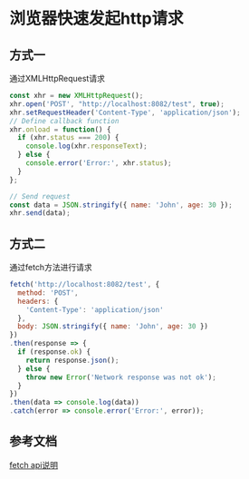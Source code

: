 # 浏览器快速发起http请求

## 方式一
通过XMLHttpRequest请求
```js
const xhr = new XMLHttpRequest();
xhr.open('POST', "http://localhost:8082/test", true);
xhr.setRequestHeader('Content-Type', 'application/json');
// Define callback function
xhr.onload = function() {
  if (xhr.status === 200) {
    console.log(xhr.responseText);
  } else {
    console.error('Error:', xhr.status);
  }
};

// Send request
const data = JSON.stringify({ name: 'John', age: 30 });
xhr.send(data);
```

## 方式二
通过fetch方法进行请求
```js
fetch('http://localhost:8082/test', {
  method: 'POST',
  headers: {
    'Content-Type': 'application/json'
  },
  body: JSON.stringify({ name: 'John', age: 30 })
})
.then(response => {
  if (response.ok) {
    return response.json();
  } else {
    throw new Error('Network response was not ok');
  }
})
.then(data => console.log(data))
.catch(error => console.error('Error:', error));
```

## 参考文档
[fetch api说明](https://developer.mozilla.org/en-US/docs/Web/API/Window/fetch)